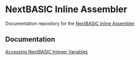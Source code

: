 # NextBASIC Inline Assembler 
Documentation repository for the [NextBASIC Inline Assembler](https://taylorza.itch.io/nextbasic-inline-assembler)

## Documentation
[Accessing NextBASIC Integer Variables](Documentation/NextBASIC-IntegerVariables.md)
